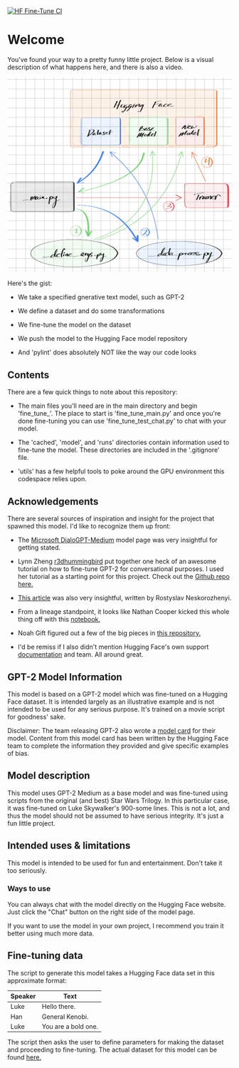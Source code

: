 [![HF Fine-Tune CI](https://github.com/nogibjj/hugging-face-gpt-trainer/actions/workflows/cicd.yml/badge.svg)](https://github.com/nogibjj/hugging-face-gpt-trainer/actions/workflows/cicd.yml)

# Welcome

You've found your way to a pretty funny little project. Below is a visual description of what happens here, and there is also a video.

<img src="https://github.com/nogibjj/hugging-face-gpt-trainer/blob/80658904642864fe58b10079766bf3d3b4f4b234/utils/Reduced_Workflow.png" alt="Workflow" width="700"/>

Here's the gist:

* We take a specified gnerative text model, such as GPT-2

* We define a dataset and do some transformations

* We fine-tune the model on the dataset

* We push the model to the Hugging Face model repository

* And 'pylint' does absolutely NOT like the way our code looks

## Contents

There are a few quick things to note about this repository:

* The main files you'll need are in the main directory and begin 'fine_tune_'. The place to start is 'fine_tune_main.py' and once you're done fine-tuning you can use 'fine_tune_test_chat.py' to chat with your model.

* The 'cached', 'model', and 'runs' directories contain information used to fine-tune the model. These directories are included in the '.gitignore' file.

* 'utils' has a few helpful tools to poke around the GPU environment this codespace relies upon.

## Acknowledgements

There are several sources of inspiration and insight for the project that spawned this model. I'd like to recognize them up front:

* The [Microsoft DialoGPT-Medium](https://huggingface.co/microsoft/DialoGPT-medium?text=Hi.) model page was very insightful for getting stated.

* Lynn Zheng [r3dhummingbird](https://huggingface.co/r3dhummingbird/DialoGPT-medium-joshua?text=Hey+my+name+is+Thomas%21+How+are+you%3F) put together one heck of an awesome tutorial on how to fine-tune GPT-2 for conversational purposes. I used her tutorial as a starting point for this project. Check out the [Github repo here.](https://github.com/RuolinZheng08/twewy-discord-chatbot)

* [This article](https://towardsdatascience.com/make-your-own-rick-sanchez-bot-with-transformers-and-dialogpt-fine-tuning-f85e6d1f4e30) was also very insightful, written by Rostyslav Neskorozhenyi.

* From a lineage standpoint, it looks like Nathan Cooper kicked this whole thing off with this [notebook.](https://github.com/ncoop57/i-am-a-nerd/blob/master/_notebooks/2020-05-12-chatbot-part-1.ipynb)

* Noah Gift figured out a few of the big pieces in [this repository.](https://github.com/nogibjj/hugging-face-tutorial-practice)

* I'd be remiss if I also didn't mention Hugging Face's own support [documentation](https://huggingface.co/transformers/v2.0.0/examples.html#gpt-2-gpt-and-causal-language-modeling) and team. All around great.

## GPT-2 Model Information

This model is based on a GPT-2 model which was fine-tuned on a Hugging Face dataset. It is intended largely as an illustrative example and is not intended to be used for any serious purpose. It's trained on a movie script for goodness' sake.

Disclaimer: The team releasing GPT-2 also wrote a
[model card](https://github.com/openai/gpt-2/blob/master/model_card.md) for their model. Content from this model card
has been written by the Hugging Face team to complete the information they provided and give specific examples of bias.

## Model description

This model uses GPT-2 Medium as a base model and was fine-tuned using scripts from the original (and best) Star Wars Trilogy. In this particular case, it was fine-tuned on Luke Skywalker's 900-some lines. This is not a lot, and thus the model should not be assumed to have serious integrity. It's just a fun little project.

## Intended uses & limitations

This model is intended to be used for fun and entertainment. Don't take it too seriously.

### Ways to use

You can always chat with the model directly on the Hugging Face website. Just click the "Chat" button on the right side of the model page.

If you want to use the model in your own project, I recommend you train it better using much more data.

## Fine-tuning data

The script to generate this model takes a Hugging Face data set in this approximate format:

| Speaker | Text |
| --- | --- |
| Luke | Hello there. |
| Han | General Kenobi. |
| Luke | You are a bold one. |

The script then asks the user to define parameters for making the dataset and proceeding to fine-tuning. The actual dataset for this model can be found [here.](andrewkroening/Star-wars-scripts-dialogue-IV-VI)
